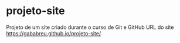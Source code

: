 # projeto-site
 Projeto de um site criado durante o curso de Git e GitHub
URL do site https://gababreu.github.io/projeto-site/
